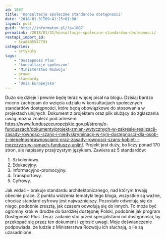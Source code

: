 ```yaml
---
id: 1807
title: 'Konsultacje społeczne standardów dostępności'
date: '2018-01-31T09:41:25+01:00'
layout: post
guid: 'http://informaton.pl/?p=1807'
permalink: /2018/01/31/konsultacje-spoleczne-standardow-dostepnosci/
restapi_import_id:
    - 5ca8405547793
categories:
    - artykuły
tags:
    - 'Dostępność Plus'
    - 'konsultacje społeczne'
    - 'Ministerstwo Rozwoju'
    - prawo
    - standardy
    - 'Unia Europejska'
---
```


Dużo się dzieje i pewnie będę teraz więcej pisał na blogu. Dzisiaj bardzo mocno zachęcam do wzięcia udziału w konsultacjach społecznych standardów dostępności, które będą obowiązkowe do stosowania w projektach unijnych. Dokument z projektem oraz plik służący do zgłaszania uwag można znaleźć pod adresem <https://www.funduszeeuropejskie.gov.pl/strony/o-funduszach/dokumenty/projekt-zmian-wytycznych-w-zakresie-realizacji-zasady-rownosci-szans-i-niedyskryminacji-w-tym-dostepnosci-dla-osob-z-niepelnosprawnosciami-oraz-zasady-rownosci-szans-kobiet-i-mezczyzn-w-ramach-funduszy-unijn/>. Projekt jest duży, bo liczy ponad 170 stron, ale napisany przejrzystym językiem. Zawiera aż 5 standardów:

1. Szkoleniowy.
2. Edukacyjny.
3. Informacyjno-promocyjny.
4. Transportowy.
5. Cyfrowy.

Jak widać – brakuje standardu architektonicznego, nad którym trwają obecnie prace. Z punktu widzenia tematyki tego bloga, wszystkie są ważne, chociaż standard cyfrowy jest najważniejszy. Pozostałe odwołują się do niego, podobnie zresztą, jak czasem odwołują się do innych. To może być ogromny krok w drodze do bardziej dostępnej Polski, podobnie jak program Dostępność Plus. Teraz zadanie stoi przed specjalistami od dostępności, by przekopać się przez ten dokument i zgłosić uwagi. Moje doświadczenie podpowiada, że ludzie z Ministerstwa Rozwoju ich słuchają, o ile są uzasadnione.